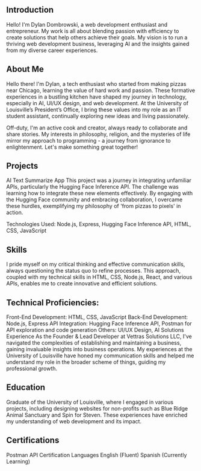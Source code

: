 ## Introduction

Hello! I'm Dylan Dombrowski, a web development enthusiast and entrepreneur. My work is all about blending passion with efficiency to create solutions that help others achieve their goals. My vision is to run a thriving web development business, leveraging AI and the insights gained from my diverse career experiences.

## About Me

Hello there! I'm Dylan, a tech enthusiast who started from making pizzas near Chicago, learning the value of hard work and passion. These formative experiences in a bustling kitchen have shaped my journey in technology, especially in AI, UI/UX design, and web development. At the University of Louisville’s President’s Office, I bring these values into my role as an IT student assistant, continually exploring new ideas and living passionately.

Off-duty, I'm an active cook and creator, always ready to collaborate and share stories. My interests in philosophy, religion, and the mysteries of life mirror my approach to programming - a journey from ignorance to enlightenment. Let's make something great together!

## Projects

AI Text Summarize App
This project was a journey in integrating unfamiliar APIs, particularly the Hugging Face Inference API. The challenge was learning how to integrate these new elements effectively. By engaging with the Hugging Face community and embracing collaboration, I overcame these hurdles, exemplifying my philosophy of 'from pizzas to pixels' in action.

Technologies Used: Node.js, Express, Hugging Face Inference API, HTML, CSS, JavaScript

## Skills

I pride myself on my critical thinking and effective communication skills, always questioning the status quo to refine processes. This approach, coupled with my technical skills in HTML, CSS, Node.js, React, and various APIs, enables me to create innovative and efficient solutions.

## Technical Proficiencies:

Front-End Development: HTML, CSS, JavaScript
Back-End Development: Node.js, Express
API Integration: Hugging Face Inference API, Postman for API exploration and code generation
Others: UI/UX Design, AI Solutions
Experience
As the Founder & Lead Developer at Vettras Solutions LLC, I've navigated the complexities of establishing and maintaining a business, gaining invaluable insights into business operations. My experiences at the University of Louisville have honed my communication skills and helped me understand my role in the broader scheme of things, guiding my professional growth.

## Education

Graduate of the University of Louisville, where I engaged in various projects, including designing websites for non-profits such as Blue Ridge Animal Sanctuary and Spin for Steven. These experiences have enriched my understanding of web development and its impact.

## Certifications

Postman API Certification
Languages
English (Fluent)
Spanish (Currently Learning)
